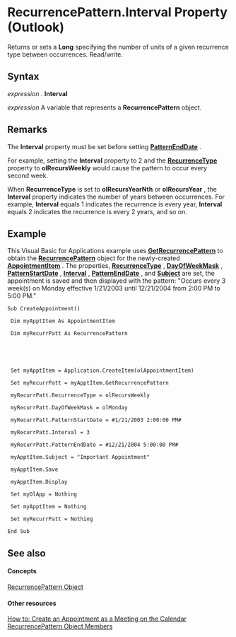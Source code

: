 
# RecurrencePattern.Interval Property (Outlook)

Returns or sets a  **Long** specifying the number of units of a given recurrence type between occurrences. Read/write.


## Syntax

 _expression_ . **Interval**

 _expression_ A variable that represents a **RecurrencePattern** object.


## Remarks

The  **Interval** property must be set before setting **[PatternEndDate](0f78ea71-3d92-2d38-be10-e05ab7bcf44a.md)** .

For example, setting the  **Interval** property to 2 and the **[RecurrenceType](bc9b35b5-ef00-e5cf-09cc-ee8743efddcf.md)** property to **olRecursWeekly** would cause the pattern to occur every second week.

When  **RecurrenceType** is set to **olRecursYearNth** or **olRecursYear** , the **Interval** property indicates the number of years between occurrences. For example, **Interval** equals 1 indicates the recurrence is every year, **Interval** equals 2 indicates the recurrence is every 2 years, and so on.


## Example

This Visual Basic for Applications example uses  **[GetRecurrencePattern](a9f67c5b-a77f-4e34-e654-d12560a6dba0.md)** to obtain the **[RecurrencePattern](36c098f7-59fb-879a-5173-ed0260d13fa4.md)** object for the newly-created **[AppointmentItem](204a409d-654e-27aa-643a-8344c631b82d.md)** . The properties, **[RecurrenceType](bc9b35b5-ef00-e5cf-09cc-ee8743efddcf.md)** , **[DayOfWeekMask](79268798-90ab-4161-5a6e-97669daa475a.md)** , **[PatternStartDate](20c82dbd-a622-91b6-618c-7cbe8bff2ca7.md)** , **[Interval](e3220174-38dc-d1e3-8d26-b3f208b554a4.md)** , **[PatternEndDate](0f78ea71-3d92-2d38-be10-e05ab7bcf44a.md)** , and **[Subject](57f0f242-6d04-175f-4ea2-25145787f5bd.md)** are set, the appointment is saved and then displayed with the pattern: "Occurs every 3 week(s) on Monday effective 1/21/2003 until 12/21/2004 from 2:00 PM to 5:00 PM."


```
Sub CreateAppointment() 
 
 Dim myApptItem As AppointmentItem 
 
 Dim myRecurrPatt As RecurrencePattern 
 
 
 
 
 
 Set myApptItem = Application.CreateItem(olAppointmentItem) 
 
 Set myRecurrPatt = myApptItem.GetRecurrencePattern 
 
 myRecurrPatt.RecurrenceType = olRecursWeekly 
 
 myRecurrPatt.DayOfWeekMask = olMonday 
 
 myRecurrPatt.PatternStartDate = #1/21/2003 2:00:00 PM# 
 
 myRecurrPatt.Interval = 3 
 
 myRecurrPatt.PatternEndDate = #12/21/2004 5:00:00 PM# 
 
 myApptItem.Subject = "Important Appointment" 
 
 myApptItem.Save 
 
 myApptItem.Display 
 
 Set myOlApp = Nothing 
 
 Set myApptItem = Nothing 
 
 Set myRecurrPatt = Nothing 
 
End Sub
```


## See also


#### Concepts


[RecurrencePattern Object](36c098f7-59fb-879a-5173-ed0260d13fa4.md)
#### Other resources


[How to: Create an Appointment as a Meeting on the Calendar](http://msdn.microsoft.com/library/130b6ae1-d1a4-3805-7e9c-75543b93fff5%28Office.15%29.aspx)
[RecurrencePattern Object Members](d282fdb2-2b6d-983d-fe5f-698113d35f89.md)
